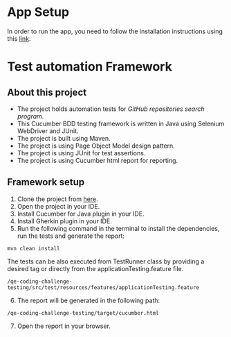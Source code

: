 # App Setup

In order to run the app, you need to follow the installation instructions using this [link](https://github.com/andela-technology/qe-coding-challenge/blob/master/setup.md).

# Test automation Framework

## About this project
* The project holds automation tests for *GitHub repositories search program*.
* This Cucumber BDD testing framework is written in Java using Selenium WebDriver and JUnit.
* The project is built using Maven.
* The project is using Page Object Model design pattern.
* The project is using JUnit for test assertions.
* The project is using Cucumber html report for reporting.


## Framework setup

1. Clone the project from [here](https://github.com/afilipchuk/qe-coding-challenge-testing/).
2. Open the project in your IDE.
3. Install Cucumber for Java plugin in your IDE.
4. Install Gherkin plugin in your IDE.
5. Run the following command in the terminal to install the dependencies, run the tests and generate the report:
```
mvn clean install
```
The tests can be also executed from TestRunner class by providing a desired tag or directly from the applicationTesting.feature file.
```
/qe-coding-challenge-testing/src/test/resources/features/applicationTesting.feature
```
6. The report will be generated in the following path:
```
/qe-coding-challenge-testing/target/cucumber.html
```
7. Open the report in your browser.





